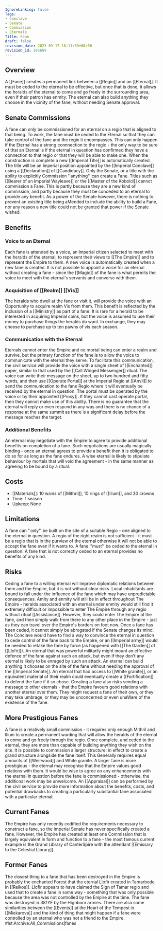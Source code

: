 ```yaml
---
IgnoreLinking: false
Tags:
- Conclave
- Senate
- Commission
- Eternals
Title: Fane
draft: false
revision_date: 2023-09-17 18:11:53+00:00
revision_id: 105689
---
```


## Overview
A [[Fane]] creates a permanent link between a [[Regio]] and an [[Eternal]]. It must be ceded to the eternal to be effective, but once that is done, it allows the heralds of the eternal to come and go freely in the surrounding area, even if their patron has enmity. The eternal can also build anything they choose in the vicinity of the fane, without needing Senate approval.
## Senate Commissions
A fane can only be commissioned for an eternal on a regio that is aligned to that being. To work, the fane must be ceded to the Eternal so that they can take control of the fane and the regio it encompasses. This can only happen if the Eternal has a strong connnection to the regio - the only way to be sure of that an Eternal is if the eternal in question has confirmed they have a connection to that regio or that they will be able to make one.
When the construction is complete a new [[Imperial Title]] is automatically created. The title will be an Imperial position appointed by the [[Imperial Conclave]] using a [[Declaration]] of [[Candidacy]].
Only the Senate, or a title with the ability to explicitly Commission ''anything'' can create a Fane. Titles such as [[Bearer of an Imperial Wayleave]] or the [[Master of the Koboldi]] cannot commission a Fane. This is partly because they are a new kind of commission, and partly because they must be conceded to an eternal to provide any benefit. As a power of the Senate however, there is nothing to prevent an existing title being aMended to include the ability to build a Fane, nor any reason a new title could not be granted that power if the Senate wished.
## Benefits
### Voice to an Eternal
Each fane is attended by a voice, an Imperial citizen selected to meet with the heralds of the eternal, to represent their views to [[The Empire]] and to represent the Empire to them. A new voice is automatically created when a new fane is created. It is not possible to appoint a voice for an eternal without creating a fane - since the [[Magic]] of the fane is what permits the voice to meet with the eternal's servants and converse with them.
### Acquisition of [[Realm]] [[Vis]]
The heralds who dwell at the fane or visit it, will provide the voice with an Opportunity to acquire realm Vis from them. This benefit is reflected by the inclusion of a [[Ministry]] as part of a fane. It is rare for a herald to be interested in acquiring Imperial coins, but the voice is assumed to use their money to purchase things the heralds do want. In exchange, they may choose to purchase up to ten pawns of vis each season.
### Communication with the Eternal
Eternals cannot enter the Empire and no mortal being can enter a realm and survive, but the primary function of the fane is to allow the voice to communicate with the eternal they serve. To facilitate this communication, the civil service will provide the voice with a single sheet of [[Enchanted]] paper, similar to that used by the [[Call Winged Messenger]] ritual. The voice can write their message on the sheet, up to two hundred and fifty words, and then use [[Operate Portal]] at the Imperial Regio at [[Anvil]] to send the communication to the fane Regio where it will eventually be received by the eternal in question.
The portal must be operated by the voice or by their appointed [[Proxy]]. If they cannot cast operate portal, then they cannot make use of this ability. There is no guarantee that the eternal will reply or even respond in any way and there is no chance of a response at the same summit as there is a significant delay before the message reaches the target.
### Additional Benefits
An eternal may negotiate with the Empire to agree to provide additional benefits on completion of a fane. Such negotiations are usually magically binding - once an eternal agrees to provide a benefit then it is obligated to do so for as long as the fane endures. A wise eternal is likely to stipulate behaviour by mortals that will void the agreement - in the same manner as agreeing to be bound by a ritual. 
## Costs
* [[Materials]]: 10 wains of [[Mithril]], 10 rings of [[Ilium]], and 30 crowns
* Time: 1 season
* Upkeep: None
## Limitations
A fane can ''only'' be built on the site of a suitable Regio - one aligned to the eternal in question. A regio of the right realm is not sufficient - it must be a regio that is in the purview of the eternal otherwise it will not be able to accept the fane even if it wants to. A fane ''must'' be ceded to the eternal in question. A fane that is not correctly ceded to an eternal provides no benefits of any kind.
## Risks
Ceding a fane to a willing eternal will improve diplomatic relations between them and the Empire, but it is not without clear risks. Local inhabitants are bound to fall under the influence of the fane which may have unpredictable consequences. Amity and enmity will still be in effect throughout The Empire - heralds associated with an eternal under enmity would still find it extremely difficult or impossible to enter The Empire through any regio without ritual [[Assistance]]. However, they could enter The Empire at the fane, and then simply walk from there to any other place in the Empire - just as they can travel over the Empire's borders on foot now.
Once a fane has been ceded, it cannot simply be abrogated if the Senate changes its mind. The Conclave would have to find a way to convince the eternal in question to cede control of the fane back to the Empire, or an [[Imperial army]] would be needed to retake the fane by force (as happened with [[The Garden]] of [[Llofir]]). An eternal that was powerful militarily might mount an effective defence of the fane against such an attack, but even if they don't any eternal is likely to be enraged by such an attack.
An eternal can build anything it chooses on the site of the fane without needing the approval of the [[Imperial Senate]]. An eternal that had access to [[White granite]], or an equivalent material of their realm could eventually create a [[Fortification]] to defend the fane if it so chose.
Creating a fane also risks sending a message to other eternals - that the Empire favours good relations with another eternal over them. They might request a fane of their own, or they may take umbrage, or they may be unconcerned or even unaWare of the existence of the fane.
## More Prestigious Fanes
A fane is a relatively small commission - it requires only enough Mithril and Ilium to create a permanent warding that will allow the heralds of the eternal to come and go freely through the regio. Once complete, and ceded to the eternal, they are more than capable of building anything they wish on the site.
It is possible to commission a larger structure; in effect to create a grand structure alongside the fane itself. This Generally requires equal amounts of [[Weirwood]] and White granite. A larger fane is more prestigious - the eternal may recognise that the Empire values good relations with them. It would be wise to agree on any enhancements with the eternal in question before the fane is commissioned - otherwise, the additional work may be unwelcome. 
An [[Appraisal]] can be performed by the civil service to provide more information about the benefits, costs, and potential drawbacks to creating a particularly substantial fane associated with a particular eternal. 
## Current Fanes
The Empire has only recently codified the requirements necessary to construct a fane, so the Imperial Senate has never specifically created a fane. However, the Empire has created at least one Commission that is largely equivalent in form and function to a fane - the most famous current example is the Grand Library of CanterSpire with the attendant [[Emissary to the Celestial Library]]. 
## Former Fanes
The closest thing to a fane that has been destroyed in the Empire is probably the enchanted Forest that the eternal Llofir created in Tamarbode in [[Reikos]]. Llofir appears to have claimed the Sign of Tamar regio and used that to create a fane in some way - something that was only possible because the area was not controlled by the Empire at the time. The fane was destroyed in 381YE by the Highborn armies. There are also some similarities between the [[Events]] at the Heart of the Tempest in [[Miekarova]] and the kind of thing that might happen if a fane were controlled by an eternal who was not a friend to the Empire.
#lst:Archive:All_Commissions|fanes